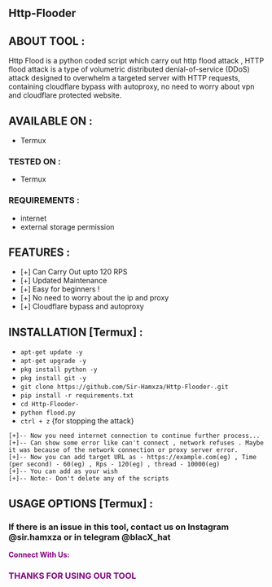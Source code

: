 ## Http-Flooder

## ABOUT TOOL :

 Http Flood is a python coded script which carry out http flood attack , HTTP flood attack is a type of volumetric distributed denial-of-service (DDoS) attack designed to overwhelm a targeted server with HTTP requests, containing cloudflare bypass with autoproxy, no need to worry about vpn and cloudflare protected website.

## AVAILABLE ON :

* Termux

### TESTED ON :

* Termux

### REQUIREMENTS :
* internet
* external storage permission

## FEATURES :
* [+] Can Carry Out upto 120 RPS 
* [+] Updated Maintenance 
* [+] Easy for beginners !
* [+] No need to worry about the ip and proxy 
* [+] Cloudflare bypass and autoproxy 

## INSTALLATION [Termux] :

* `apt-get update -y`
* `apt-get upgrade -y`
* `pkg install python -y`
* `pkg install git -y`
* `git clone https://github.com/Sir-Hamxza/Http-Flooder-.git`
* `pip install -r requirements.txt`
* `cd Http-Flooder-`
* `python flood.py`
* `ctrl + z` {for stopping the attack}
```
[+]-- Now you need internet connection to continue further process...
[+]-- Can show some error like can't connect , network refuses . Maybe it was because of the network connection or proxy server error.
[+]-- Now you can add target URL as - https://example.com(eg) , Time (per second) - 60(eg) , Rps - 120(eg) , thread - 10000(eg)
[+]-- You can add as your wish 
[+]-- Note:- Don't delete any of the scripts 
```
## USAGE OPTIONS [Termux] :


### If there is an issue in this tool, contact us on Instagram @sir.hamxza or in telegram @blacX_hat
<p style="color:purple"><b>Connect With Us:</b></p>


<h3 style="color:purple"> THANKS FOR USING OUR TOOL </h3
